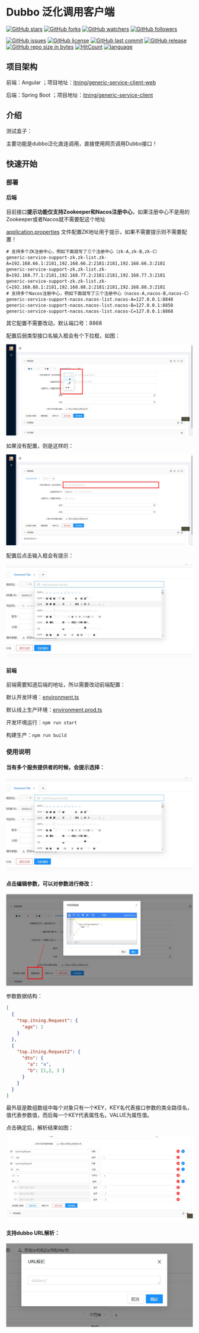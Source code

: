 # Dubbo 泛化调用客户端

[![GitHub stars](https://img.shields.io/github/stars/itning/generic-service-client.svg?style=social&label=Stars)](https://github.com/itning/generic-service-client/stargazers)
[![GitHub forks](https://img.shields.io/github/forks/itning/generic-service-client.svg?style=social&label=Fork)](https://github.com/itning/generic-service-client/network/members)
[![GitHub watchers](https://img.shields.io/github/watchers/itning/generic-service-client.svg?style=social&label=Watch)](https://github.com/itning/generic-service-client/watchers)
[![GitHub followers](https://img.shields.io/github/followers/itning.svg?style=social&label=Follow)](https://github.com/itning?tab=followers)

[![GitHub issues](https://img.shields.io/github/issues/itning/generic-service-client.svg)](https://github.com/itning/generic-service-client/issues)
[![GitHub license](https://img.shields.io/github/license/itning/generic-service-client.svg)](https://github.com/itning/generic-service-client/blob/master/LICENSE)
[![GitHub last commit](https://img.shields.io/github/last-commit/itning/generic-service-client.svg)](https://github.com/itning/generic-service-client/commits)
[![GitHub release](https://img.shields.io/github/release/itning/generic-service-client.svg)](https://github.com/itning/generic-service-client/releases)
[![GitHub repo size in bytes](https://img.shields.io/github/repo-size/itning/generic-service-client.svg)](https://github.com/itning/generic-service-client)
[![HitCount](http://hits.dwyl.io/itning/generic-service-client.svg)](http://hits.dwyl.io/itning/generic-service-client)
[![language](https://img.shields.io/badge/language-JAVA-green.svg)](https://github.com/itning/generic-service-client)

## 项目架构

前端：Angular ；项目地址：[itning/generic-service-client-web](https://github.com/itning/generic-service-client-web)

后端：Spring Boot ；项目地址：[itning/generic-service-client](https://github.com/itning/generic-service-client)

## 介绍

测试盒子：

主要功能是dubbo泛化直连调用，直接使用网页调用Dubbo接口！

## 快速开始

### 部署

#### 后端

目前接口**提示功能仅支持Zookeeper和Nacos注册中心**，如果注册中心不是用的Zookeeper或者Nacos就不需要配这个地址

[application.properties](https://github.com/itning/generic-service-client/blob/master/generic-service-run/src/main/resources/application.properties#L21) 文件配置ZK地址用于提示，如果不需要提示则不需要配置！

```properties
# 支持多个ZK注册中心，例如下面就写了三个注册中心（zk-A,zk-B,zk-C）
generic-service-support-zk.zk-list.zk-A=192.168.66.1:2181,192.168.66.2:2181:2181,192.168.66.3:2181
generic-service-support-zk.zk-list.zk-B=192.168.77.1:2181,192.168.77.2:2181:2181,192.168.77.3:2181
generic-service-support-zk.zk-list.zk-C=192.168.88.1:2181,192.168.88.2:2181:2181,192.168.88.3:2181
# 支持多个Nacos注册中心，例如下面就写了三个注册中心（nacos-A,nacos-B,nacos-C）
generic-service-support-nacos.nacos-list.nacos-A=127.0.0.1:8848
generic-service-support-nacos.nacos-list.nacos-B=127.0.0.1:8858
generic-service-support-nacos.nacos-list.nacos-C=127.0.0.1:8868
```

其它配置不需要改动，默认端口号：8868

配置后弱类型接口名输入框会有个下拉框，如图：

![xialakuang](https://raw.githubusercontent.com/itning/generic-service-client/master/pic/xialakuang.jpg)

如果没有配置，则是这样的：

![meiyouxialakuang](https://raw.githubusercontent.com/itning/generic-service-client/master/pic/meiyouxialakuang.jpg)

配置后点击输入框会有提示：

![zidong](https://raw.githubusercontent.com/itning/generic-service-client/master/pic/zidong.jpg)

#### 前端

前端需要知道后端的地址，所以需要改动前端配置：

默认开发环境：[environment.ts](https://github.com/itning/generic-service-client-web/blob/master/src/environments/environment.ts#L7)

默认线上生产环境：[environment.prod.ts](https://github.com/itning/generic-service-client-web/blob/master/src/environments/environment.prod.ts#L3)

开发环境运行：`npm run start`

构建生产：`npm run build`

### 使用说明

#### 当有多个服务提供者的时候，会提示选择：

![zidong](https://raw.githubusercontent.com/itning/generic-service-client/master/pic/zidong.jpg)

#### 点击编辑参数，可以对参数进行修改：

![bianjicanshu](https://raw.githubusercontent.com/itning/generic-service-client/master/pic/bianjicanshu.jpg)

参数数据结构：

```json
[
  {
    "top.itning.Request": {
      "age": 1
    }
  },
  {
    "top.itning.Request2": {
      "dto": {
        "a": "a",
        "b": [1,2, 3 ]
      }
    }
  }
]
```

最外层是数组数组中每个对象只有一个KEY，KEY名代表接口参数的类全路径名，值代表参数值，而后每一个KEY代表属性名，VALUE为属性值。

点击确定后，解析结果如图：

![jiexijieguo](https://raw.githubusercontent.com/itning/generic-service-client/master/pic/jiexijieguo.jpg)

#### 支持dubbo URL解析：

![dubboURLjiexi](https://raw.githubusercontent.com/itning/generic-service-client/master/pic/dubboURLjiexi.jpg)

